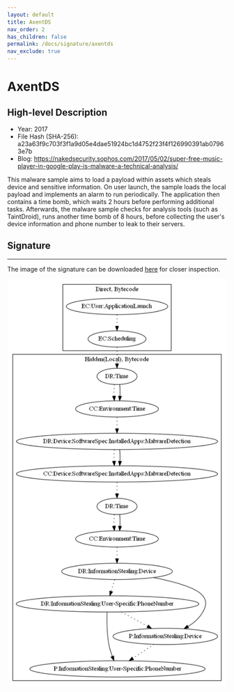 ```yaml
---
layout: default
title: AxentDS
nav_order: 2
has_children: false
permalink: /docs/signature/axentds
nav_exclude: true
---
```


# AxentDS

## High-level Description

* Year: 2017
* File Hash (SHA-256): a23a63f9c703f3f1a9d05e4dae51924bc1d4752f23f4f126990391ab07963e7b
* Blog: https://nakedsecurity.sophos.com/2017/05/02/super-free-music-player-in-google-play-is-malware-a-technical-analysis/

This malware sample aims to load a payload within assets which steals device and sensitive information. On user launch, the sample loads the local payload and implements an alarm to run periodically. The application then contains a time bomb, which waits 2 hours before performing additional tasks. Afterwards, the malware sample checks for analysis tools (such as TaintDroid), runs another time bomb of 8 hours, before collecting the user's device information and phone number to leak to their servers.

## Signature
---

The image of the signature can be downloaded [here](../../img/signatures/AxentDS.png) for closer inspection.

![](../../img/signatures/AxentDS.png)